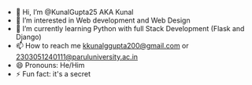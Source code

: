 - 👋 Hi, I’m @KunalGupta25 AKA Kunal
- 👀 I’m interested in Web development and Web Design
- 🌱 I’m currently learning Python with full Stack Development (Flask and Django)
- 📫 How to reach me kkunalggupta200@gmail.com or 2303051240111@paruluniversity.ac.in 
- 😄 Pronouns: He/Him
- ⚡ Fun fact: it's a secret

<!---
KunalGupta25/KunalGupta25 is a ✨ special ✨ repository because its `README.md` (this file) appears on your GitHub profile.
You can click the Preview link to take a look at your changes.
--->
